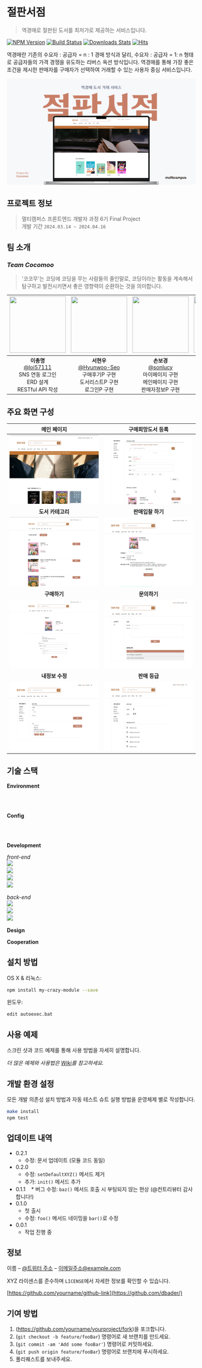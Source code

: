 # 절판서점
> 역경매로 절판된 도서를 최저가로 제공하는 서비스입니다.

[![NPM Version][npm-image]][npm-url]
[![Build Status][travis-image]][travis-url]
[![Downloads Stats][npm-downloads]][npm-url]
[![Hits](https://hits.seeyoufarm.com/api/count/incr/badge.svg?url=https%3A%2F%2Fgithub.com%2Fgjbae1212%2Fhit-counter)](https://hits.seeyoufarm.com)                    

역경매란 기존의 수요자 : 공급자 = n : 1 경매 방식과 달리, 수요자 : 공급자 = 1: n 형태로 공급자들의 가격 경쟁을 유도하는 리버스 옥션 방식입니다.
역경매를 통해 가장 좋은 조건을 제시한 판매자를 구매자가 선택하여 거래할 수 있는 사용자 중심 서비스입니다.

![](./header.png)

## 프로젝트 정보

> 멀티캠퍼스 프론트엔드 개발자 과정 6기 Final Project <br>
> 개발 기간 `2024.03.14 ~ 2024.04.16`

## 팀 소개

### *Team Cocomoo*
> '코코무'는 코딩에 코딩을 무는 사람들의 줄인말로, 코딩이라는 활동을 계속해서 탐구하고 발전시키면서 좋은 영향력이 순환하는 것을 의미합니다.

|<img src="https://avatars.githubusercontent.com/u/79436968?v=4" width="150" height="150"/>|<img src="https://avatars.githubusercontent.com/u/90229940?v=4" width="150" height="150"/>|<img src="https://avatars.githubusercontent.com/u/86239847?v=4" width="150" height="150"/>|<img src="https://avatars.githubusercontent.com/u/117055681?v=4" width="150" height="150"/>|<img src="https://avatars.githubusercontent.com/u/128718237?v=4" width="150" height="150"/>|<img src="https://avatars.githubusercontent.com/u/154579448?v=4" width="150" height="150"/>|
|:-:|:-:|:-:|:-:|:-:|:-:|
|**이총명**<br/>[@loi57111](https://github.com/loi57111)<br>SNS 연동 로그인<br>ERD 설계<br>RESTful API 작성|**서현우**<br/>[@Hyunwoo-Seo](https://github.com/Hyunwoo-Seo)<br>구매후기P 구현<br>도서리스트P 구현<br>로그인P 구현|**손보경**<br>[@sonlucy](https://github.com/sonlucy)<br>마이페이지 구현<br>메인페이지 구현<br>판매자정보P 구현|**유혜원**<br/>[@h1yoo](https://github.com/h1yoo)<br>구매하기P 구현<br>도서상세P 구현<br>관리자로그인P 구현<br>|**전윤하**<br/>[@YoonhaJ](https://github.com/YoonhaJ)<br>UI/UX 설계<br>도서검색 API<br>관리자P 구현<br>|**차유진**[@jinyucha](https://github.com/jinyucha)<br>고객센터P 구현<br>내정보P 구현<br>마이페이지 구현|


## 주요 화면 구성

|메인 페이지|구매희망도서 등록|
|:-:|:-:|
|![](./layout/main.png)|![](./layout/buyform.png)|
|**도서 카테고리**|**판매입찰 하기**|
|![](./layout/booklist.png)|![](./layout/sell.png)|
|**구매하기**|**문의하기**|
|![](./layout/buy.png)|![](./layout/qna.png)|
|**내정보 수정**|**판매 등급**|
|![](./layout/mypage.png)|![](./layout/rank.png)|

## 기술 스택
**Environment**

<br><br>

**Config**

<br><br>

**Development**

*front-end* <br>
<img src="https://img.shields.io/badge/html5-E34F26?style=for-the-badge&logo=html5&logoColor=white"><br>
<img src="https://img.shields.io/badge/css-1572B6?style=for-the-badge&logo=css3&logoColor=white"><br>
<img src="https://img.shields.io/badge/javascript-F7DF1E?style=for-the-badge&logo=javascript&logoColor=black"><br>
<img src="https://img.shields.io/badge/react-61DAFB?style=for-the-badge&logo=react&logoColor=black"><br>

*back-end*<br>
<img src="https://img.shields.io/badge/node.js-339933?style=for-the-badge&logo=Node.js&logoColor=white"><br>
<img src="https://img.shields.io/badge/express-000000?style=for-the-badge&logo=express&logoColor=white"><br>
<img src="https://img.shields.io/badge/mysql-4479A1?style=for-the-badge&logo=mysql&logoColor=white"><br>

**Design**

**Cooperation**

## 설치 방법

OS X & 리눅스:

```sh
npm install my-crazy-module --save
```

윈도우:

```sh
edit autoexec.bat
```

## 사용 예제

스크린 샷과 코드 예제를 통해 사용 방법을 자세히 설명합니다.

_더 많은 예제와 사용법은 [Wiki][wiki]를 참고하세요._

## 개발 환경 설정

모든 개발 의존성 설치 방법과 자동 테스트 슈트 실행 방법을 운영체제 별로 작성합니다.

```sh
make install
npm test
```

## 업데이트 내역

* 0.2.1
    * 수정: 문서 업데이트 (모듈 코드 동일)
* 0.2.0
    * 수정: `setDefaultXYZ()` 메서드 제거
    * 추가: `init()` 메서드 추가
* 0.1.1
    * 버그 수정: `baz()` 메서드 호출 시 부팅되지 않는 현상 (@컨트리뷰터 감사합니다!)
* 0.1.0
    * 첫 출시
    * 수정: `foo()` 메서드 네이밍을 `bar()`로 수정
* 0.0.1
    * 작업 진행 중

## 정보

이름 – [@트위터 주소](https://twitter.com/dbader_org) – 이메일주소@example.com

XYZ 라이센스를 준수하며 ``LICENSE``에서 자세한 정보를 확인할 수 있습니다.

[https://github.com/yourname/github-link](https://github.com/dbader/)

## 기여 방법

1. (<https://github.com/yourname/yourproject/fork>)을 포크합니다.
2. (`git checkout -b feature/fooBar`) 명령어로 새 브랜치를 만드세요.
3. (`git commit -am 'Add some fooBar'`) 명령어로 커밋하세요.
4. (`git push origin feature/fooBar`) 명령어로 브랜치에 푸시하세요. 
5. 풀리퀘스트를 보내주세요.

<!-- Markdown link & img dfn's -->
[npm-image]: https://img.shields.io/npm/v/datadog-metrics.svg?style=flat-square
[npm-url]: https://npmjs.org/package/datadog-metrics
[npm-downloads]: https://img.shields.io/npm/dm/datadog-metrics.svg?style=flat-square
[travis-image]: https://img.shields.io/travis/dbader/node-datadog-metrics/master.svg?style=flat-square
[travis-url]: https://travis-ci.org/dbader/node-datadog-metrics
[wiki]: https://github.com/yourname/yourproject/wiki
